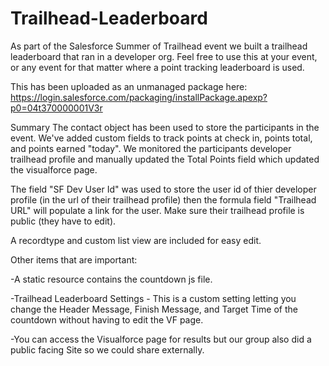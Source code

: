 # Trailhead-Leaderboard
As part of the Salesforce Summer of Trailhead event we built a trailhead leaderboard that ran in a developer org.  Feel free to use this at your event, or any event for that matter where a point tracking leaderboard is used.  

This has been uploaded as an unmanaged package here: https://login.salesforce.com/packaging/installPackage.apexp?p0=04t370000001V3r

Summary
The contact object has been used to store the participants in the event.  We've added custom fields to track points at check in, points total, and points earned "today".  We monitored the participants developer trailhead profile and manually updated the Total Points field which updated the visualforce page.  

The field "SF Dev User Id" was used to store the user id of thier developer profile (in the url of their trailhead profile) then the formula field "Trailhead URL" will populate a link for the user. Make sure their trailhead profile is public (they have to edit).

A recordtype and custom list view are included for easy edit.

Other items that are important:

-A static resource contains the countdown js file.

-Trailhead Leaderboard Settings - This is a custom setting letting you change the Header Message, Finish Message, and Target Time of the countdown without having to edit the VF page.

-You can access the Visualforce page for results but our group also did a public facing Site so we could share externally.
